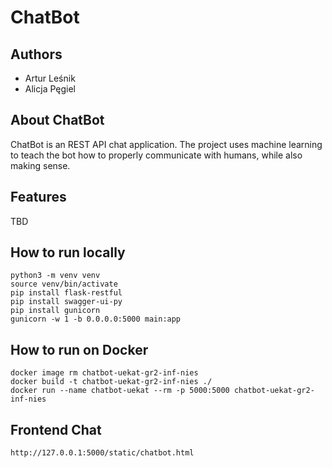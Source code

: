 # ChatBot

## Authors
  * Artur Leśnik
  * Alicja Pęgiel

## About ChatBot
ChatBot is an REST API chat application. The project uses machine learning to teach the bot how to properly communicate with humans, while also making sense. 

## Features
TBD

## How to run locally

```commandline
python3 -m venv venv
source venv/bin/activate
pip install flask-restful
pip install swagger-ui-py
pip install gunicorn
gunicorn -w 1 -b 0.0.0.0:5000 main:app
```

## How to run on Docker

```commandline
docker image rm chatbot-uekat-gr2-inf-nies
docker build -t chatbot-uekat-gr2-inf-nies ./
docker run --name chatbot-uekat --rm -p 5000:5000 chatbot-uekat-gr2-inf-nies
```

## Frontend Chat

```
http://127.0.0.1:5000/static/chatbot.html
```